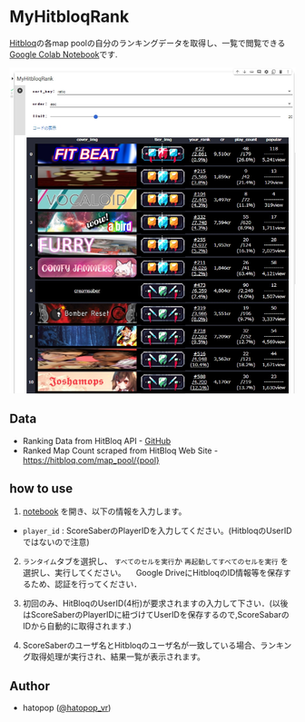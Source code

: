 # MyHitbloqRank
[Hitbloq](https://hitbloq.com/)の各map poolの自分のランキングデータを取得し、一覧で閲覧できる[Google Colab Notebook](https://colab.research.google.com/github/hatopopvr/MyHitbloqRank/blob/main/MyHitbloqRank_En.ipynb)です. 

![MyHitbloqRank](images/images_001.jpg)

## Data
- Ranking Data from HitBloq API - [GitHub](https://github.com/DaFluffyPotato/hitbloq/blob/main/main.py)
- Ranked Map Count scraped from HitBloq Web Site - https://hitbloq.com/map_pool/{pool}

## how to use

1. [notebook](https://colab.research.google.com/github/hatopopvr/MyHitbloqRank/blob/main/MyHitbloqRank_En.ipynb) を開き、以下の情報を入力します。
 - `player_id` : ScoreSaberのPlayerIDを入力してください。(HitbloqのUserIDではないので注意)
 
2. `ランタイム`タブを選択し、 `すべてのセルを実行`か `再起動してすべてのセルを実行` を選択し、実行してください。
　Google DriveにHitbloqのID情報等を保存するため、認証を行ってください．

3. 初回のみ、HitBloqのUserID(4桁)が要求されますの入力して下さい．(以後はScoreSaberのPlayerIDに紐づけてUserIDを保存するので,ScoreSabarのIDから自動的に取得されます.)

4. ScoreSaberのユーザ名とHitbloqのユーザ名が一致している場合、ランキング取得処理が実行され、結果一覧が表示されます。

## Author
- hatopop ([@hatopop_vr](https://twitter.com/hatopop_vr))
